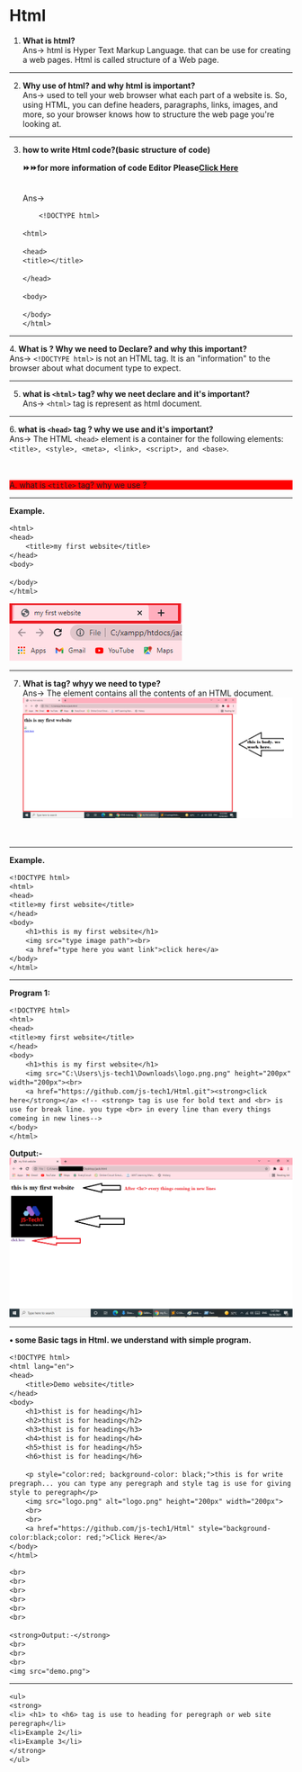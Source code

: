 # Html

1. <strong>What is html?</strong><br>
	Ans-> html is Hyper Text Markup Language. that can be use for creating a web pages. Html is called structure of a Web page.

********************************************************************************************************************************************************************************* 
2. <strong>Why use of html? and why html is important?</strong><br>
Ans-> used to tell your web browser what each part of a website is. So, using HTML, you can define headers, paragraphs, links, images, and more, so your browser knows how to structure the web page you're looking at.
 
*********************************************************************************************************************************************************************************
3. <strong>how to write Html code?(basic structure of code)<p>⏩⏩for more information of code Editor Please<a href="more_information.md">Click Here</a></p></strong><br>
Ans->
	```language
		<!DOCTYPE html>

	<html>

	<head>
	<title></title>

	</head>

	<body>

	</body>
	</html>
	```



*********************************************************************************************************************************************************************************  
4.<strong> What is <!DOCTYPE html> ? Why we need to Declare? and why this important? </strong> <br>
 Ans-> ```<!DOCTYPE html>```  is not an HTML tag. It is an "information" to the browser about what document type to expect.
********************************************************************************************************************************************************************************
5. <strong>what is ```<html>``` tag?  why we neet declare and it's important?</strong><br>
 Ans-> ```<html>``` tag is represent as html document.
 ********************************************************************************************************************************************************************************
6.<strong> what is ```<head>``` tag ? why we use and it's important?</strong> <br>
 Ans-> The HTML ```<head>``` element is a container for the following elements: ```<title>, <style>, <meta>, <link>, <script>, and <base>```.
	<br>
	<br>				
	<p style="background-color: red">A. what is ```<title>``` tag? why we use ?</p>
	
*********************************************************************************************************************************************************************************
<strong>Example.</strong>	
		
```<!DOCTYPE html>
<html>
<head>
	<title>my first website</title>
</head>
<body>

</body>
</html>
```
<img src="first web site.png">
		
*********************************************************************************************************************************************************************************

7. <strong>What is <body> tag? whyy we need to type?</strong><br>
Ans-> The <body> element contains all the contents of an HTML document.<br>
	<img src="body.png"><br>
		<br>
		<br>
*********************************************************************************************************************************************************************************
<strong>Example.</strong>
```example
<!DOCTYPE html>
<html>
<head>
<title>my first website</title>
</head>
<body>
	<h1>this is my first website</h1>
	<img src="type image path"><br>
	<a href="type here you want link">click here</a>
</body>
</html>
```	
*******************************************************************************************************************************************************************************		
<strong>Program 1:</strong>
```
<!DOCTYPE html>
<html>
<head>
<title>my first website</title>
</head>
<body>
	<h1>this is my first website</h1>
	<img src="C:\Users\js-tech1\Downloads\logo.png.png" height="200px" width="200px"><br>
	<a href="https://github.com/js-tech1/Html.git"><strong>click here</strong></a> <!-- <strong> tag is use for bold text and <br> is use for break line. you type <br> in every line than every things comeing in new lines-->
</body>
</html>
```
		
<strong>Output:-</strong>
<br>
<img src="body_pr1.png">
		
******************************************************************************************************************************************************************

<strong>• some Basic tags in Html. we understand with simple program.</strong>
``` languague
<!DOCTYPE html>
<html lang="en">
<head>
    <title>Demo website</title>
</head>
<body>
    <h1>thist is for heading</h1>
    <h2>thist is for heading</h2>
    <h3>thist is for heading</h3>
    <h4>thist is for heading</h4>
    <h5>thist is for heading</h5>
    <h6>thist is for heading</h6>

    <p style="color:red; background-color: black;">this is for write pregraph... you can type any peregraph and style tag is use for giving style to peregraph</p>
    <img src="logo.png" alt="logo.png" height="200px" width="200px">
    <br>
    <br>
    <a href="https://github.com/js-tech1/Html" style="background-color:black;color: red;">Click Here</a>
</body>
</html>
```
```
<br>
<br>
<br>
<br>
<br>
<br>
		
<strong>Output:-</strong>
<br>
<br>
<br>
<img src="demo.png">
```	
******************************************************************************************************************************************************************
```		
<ul>
<strong>
<li> <h1> to <h6> tag is use to heading for peregraph or web site peregraph</li>
<li>Example 2</li>
<li>Example 3</li>
</strong>
</ul>
```
